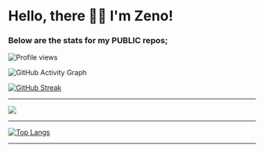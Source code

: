 # Hello, there 👋🏾 I'm Zeno!

### Below are the stats for my PUBLIC repos;

![Profile views](https://komarev.com/ghpvc/?username=zenodavids&color=blueviolet)


![GitHub Activity Graph](https://activity-graph.herokuapp.com/graph?username=zenodavids&theme=react-dark)



[![GitHub Streak](https://streak-stats.demolab.com/?user=zenodavids)](https://git.io/streak-stats)

---

<picture>
  <source
    srcset="https://github-readme-stats.vercel.app/api?username=zenodavids&show_icons=true&theme=dark"
    media="(prefers-color-scheme: dark)"
  />
  <source
    srcset="https://github-readme-stats.vercel.app/api?username=zenodavids&show_icons=true"
    media="(prefers-color-scheme: light), (prefers-color-scheme: no-preference)"
  />
  <img src="https://github-readme-stats.vercel.app/api?username=zenodavids&show_icons=true" />
</picture>





---

[![Top Langs](https://github-readme-stats.vercel.app/api/top-langs/?username=zenodavids&layout=donut&langs_count=8&hide_progress=true)](https://github.com/zenodavids/github-readme-stats)

---
